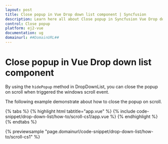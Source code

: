 ```yaml
---
layout: post
title: Close popup in Vue Drop down list component | Syncfusion
description: Learn here all about Close popup in Syncfusion Vue Drop down list component of Syncfusion Essential JS 2 and more.
control: Close popup 
platform: ej2-vue
documentation: ug
domainurl: ##DomainURL##
---
```


# Close popup in Vue Drop down list component

By using the `hidePopup` method in DropDownList, you can close the popup on scroll when triggered the windows scroll event.

The following example demonstrate about how to close the popup on scroll.

{% tabs %}
{% highlight html tabtitle="app.vue" %}
{% include code-snippet/drop-down-list/how-to/scroll-cs1/app.vue %}
{% endhighlight %}
{% endtabs %}
        
{% previewsample "page.domainurl/code-snippet/drop-down-list/how-to/scroll-cs1" %}